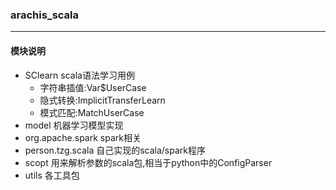 ### arachis_scala
---------
#### 模块说明
- SClearn scala语法学习用例
    - 字符串插值:Var$UserCase
    - 隐式转换:ImplicitTransferLearn
    - 模式匹配:MatchUserCase
- model 机器学习模型实现
- org.apache.spark  spark相关
- person.tzg.scala 自己实现的scala/spark程序
- scopt 用来解析参数的scala包,相当于python中的ConfigParser
- utils 各工具包

